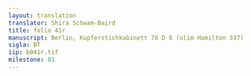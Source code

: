 ```yaml
---
layout: translation
translator: Shira Schwam-Baird
title: folio 41r
manuscript: Berlin, Kupferstichkabinett 78 D 8 (olim Hamilton 337)
sigla: BT
iip: b041r.tif
milestone: 81
---
```

